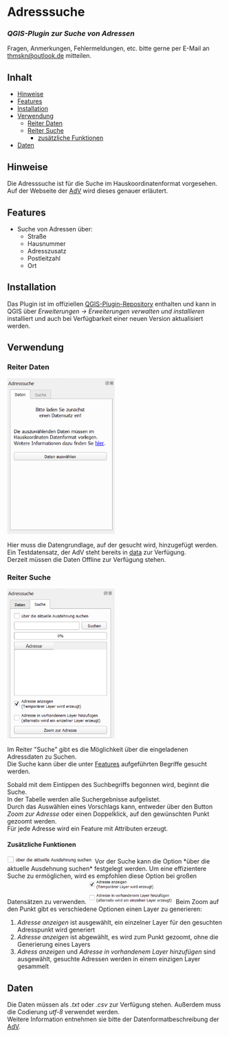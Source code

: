 # Adresssuche

### _QGIS-Plugin zur Suche von Adressen_

Fragen, Anmerkungen, Fehlermeldungen, etc. bitte gerne per E-Mail an [thmskn@outlook.de] mitteilen.

<!-- <img src="./screenshots/flurstuecksfinder.gif"> -->

## Inhalt
- [Hinweise](#hinweise)
- [Features](#features)
- [Installation](#installation)
- [Verwendung](#verwendung)
  - [Reiter Daten](#reiter-daten)
  - [Reiter Suche](#reiter-suche)
    - [zusätzliche Funktionen](#zusätzliche-funktionen)
- [Daten](#daten)

## Hinweise
Die Adresssuche ist für die Suche im Hauskoordinatenformat vorgesehen.  
Auf der Webseite der [AdV] wird dieses genauer erläutert.

## Features
- Suche von Adressen über:
    - Straße
    - Hausnummer
    - Adresszusatz
    - Postleitzahl
    - Ort

## Installation

Das Plugin ist im offiziellen [QGIS-Plugin-Repository] enthalten und kann in QGIS über *Erweiterungen -> Erweiterungen verwalten und installieren* installiert und auch bei Verfügbarkeit einer neuen Version aktualisiert werden.

## Verwendung

### Reiter Daten

<img src="./screenshots/reiter_daten.png" width="250">

Hier muss die Datengrundlage, auf der gesucht wird, hinzugefügt werden.  
Ein Testdatensatz, der AdV steht bereits in [data] zur Verfügung.  
Derzeit müssen die Daten Offline zur Verfügung stehen.

### Reiter Suche

<img src="./screenshots/reiter_suche.png" width="250">

Im Reiter "Suche" gibt es die Möglichkeit über die eingeladenen Adressdaten zu Suchen.  
Die Suche kann über die unter [Features](#features) aufgeführten Begriffe gesucht werden.  
  
Sobald mit dem Eintippen des Suchbegriffs begonnen wird, beginnt die Suche.  
In der Tabelle werden alle Suchergebnisse aufgelistet.  
Durch das Auswählen eines Vorschlags kann, entweder über den Button *Zoom zur Adresse* oder einen Doppelklick, auf den gewünschten Punkt gezoomt werden.  
Für jede Adresse wird ein Feature mit Attributen erzeugt.


#### Zusätzliche Funktionen

<img src="./screenshots/curExtent.png" width="200">
Vor der Suche kann die Option *über die aktuelle Ausdehnung suchen* festgelegt werden.  
Um eine effizientere Suche zu ermöglichen, wird es empfohlen diese Option bei großen Datensätzen zu verwenden.
  
<img src="./screenshots/genLayer.png" width="200">
Beim Zoom auf den Punkt gibt es verschiedene Optionen einen Layer zu generieren:

1. *Adresse anzeigen* ist ausgewählt, ein einzelner Layer für den gesuchten Adresspunkt wird generiert
2. *Adresse anzeigen* ist abgewählt, es wird zum Punkt gezoomt, ohne die Generierung eines Layers
3. *Adress anzeigen* und *Adresse in vorhandenem Layer hinzufügen* sind ausgewählt, gesuchte Adressen werden in einem einzigen Layer gesammelt

## Daten

Die Daten müssen als *.txt* oder *.csv* zur Verfügung stehen. Außerdem muss die Codierung *utf-8* verwendet werden.  
Weitere Information entnehmen sie bitte der Datenformatbeschreibung der [AdV].

[thmskn@outlook.de]: <mailto:thmskn@outlook.de?subject=Adresssuche%20Plugin>
[Adv]:<https://www.adv-online.de/AdV-Produkte/Standards-und-Produktblaetter/ZSHH/>
[QGIS-Plugin-Repository]:<https://github.com/thmskn/address_search>
[data]:<https://github.com/thmskn/address_search/tree/main/data>